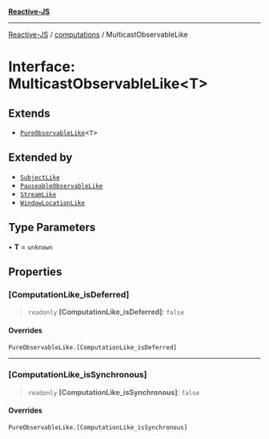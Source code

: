 [**Reactive-JS**](../../README.md)

***

[Reactive-JS](../../README.md) / [computations](../README.md) / MulticastObservableLike

# Interface: MulticastObservableLike\<T\>

## Extends

- [`PureObservableLike`](PureObservableLike.md)\<`T`\>

## Extended by

- [`SubjectLike`](SubjectLike.md)
- [`PauseableObservableLike`](PauseableObservableLike.md)
- [`StreamLike`](StreamLike.md)
- [`WindowLocationLike`](../../web/interfaces/WindowLocationLike.md)

## Type Parameters

• **T** = `unknown`

## Properties

### \[ComputationLike\_isDeferred\]

> `readonly` **\[ComputationLike\_isDeferred\]**: `false`

#### Overrides

`PureObservableLike.[ComputationLike_isDeferred]`

***

### \[ComputationLike\_isSynchronous\]

> `readonly` **\[ComputationLike\_isSynchronous\]**: `false`

#### Overrides

`PureObservableLike.[ComputationLike_isSynchronous]`
